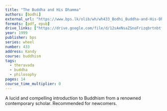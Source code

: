 ```yaml
---
title: "The Buddha and His Dhamma"
authors: [bodhi]
external_url: "https://www.bps.lk/olib/wh/wh433_Bodhi_Buddha-and-His-Dhamma--Two-Lectures.html"
formats: [pdf, epub]
drive_links: ["https://drive.google.com/file/d/12sAeNsaZSnoFrizqbrtnbtf8P4iHIpiE/view?usp=drivesdk", "https://drive.google.com/file/d/1gq7WTu674hTTOIekhg3s5nC9Qigb5NYu/view?usp=drivesdk"]
year: 1999
publisher: bps
series: wheel
number: 433
address: Kandy
course: buddhism
tags:
  - theravada
  - buddha
  - philosophy
pages: 14
course_time_multiplier: 0
---
```


A lucid and compelling introduction to Buddhism from a renowned contemporary scholar. Recommended for newcomers.
